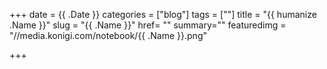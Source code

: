 +++
date = {{ .Date }}
categories = ["blog"]
tags = [""]
title = "{{ humanize .Name }}"
slug = "{{ .Name }}"
href= ""
summary=""
featuredimg = "//media.konigi.com/notebook/{{ .Name }}.png"


+++
